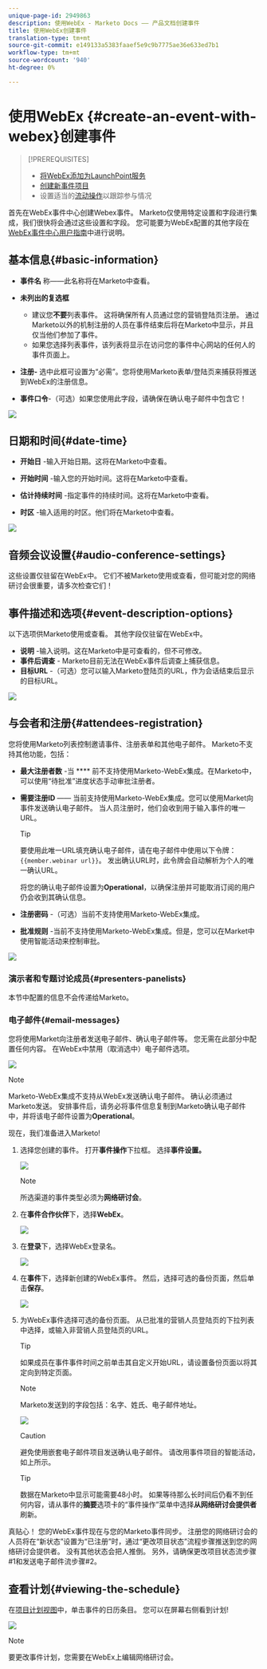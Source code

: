 ```yaml
---
unique-page-id: 2949863
description: 使用WebEx - Marketo Docs —— 产品文档创建事件
title: 使用WebEx创建事件
translation-type: tm+mt
source-git-commit: e149133a5383faaef5e9c9b7775ae36e633ed7b1
workflow-type: tm+mt
source-wordcount: '940'
ht-degree: 0%

---
```



# 使用WebEx {#create-an-event-with-webex}创建事件

>[!PREREQUISITES]
>
>* [将WebEx添加为LaunchPoint服务](/help/marketo/product-docs/administration/additional-integrations/add-webex-as-a-launchpoint-service.md)
>* [创建新事件项目](/help/marketo/product-docs/demand-generation/events/understanding-events/create-a-new-event-program.md)
>* 设置适当的[流动操作](http://docs.marketo.com/display/DOCS/Flow+Actions)以跟踪参与情况


首先在WebEx事件中心创建Webex事件。 Marketo仅使用特定设置和字段进行集成，我们很快将会通过这些设置和字段。 您可能要为WebEx配置的其他字段在[WebEx事件中心用户指南](http://www.cisco.com/c/dam/en/us/td/docs/collaboration/meeting_center/wbs298/wx_ec_host_ug.pdf)中进行说明。

## 基本信息{#basic-information}

* **事件名** 称——此名称将在Marketo中查看。
* **未列出的复选框**

   * 建议您&#x200B;**不要**&#x200B;列表事件。 这将确保所有人员通过您的营销登陆页注册。 通过Marketo以外的机制注册的人员在事件结束后将在Marketo中显示，并且仅当他们参加了事件。
   * 如果您选择列表事件，该列表将显示在访问您的事件中心网站的任何人的事件页面上。

* **注册-** 选中此框可设置为“必需”。您将使用Marketo表单/登陆页来捕获将推送到WebEx的注册信息。
* **事件口令**-（可选）如果您使用此字段，请确保在确认电子邮件中包含它！

![](assets/image2015-5-28-13-3a30-3a55.png)

## 日期和时间{#date-time}

* **开始日** -输入开始日期。这将在Marketo中查看。

* **开始时间** -输入您的开始时间。这将在Marketo中查看。

* **估计持续时间** -指定事件的持续时间。这将在Marketo中查看。

* **时区** -输入适用的时区。他们将在Marketo中查看。

![](assets/image2015-5-28-13-3a37-3a39.png)

## 音频会议设置{#audio-conference-settings}

这些设置仅驻留在WebEx中。 它们不被Marketo使用或查看，但可能对您的网络研讨会很重要，请多次检查它们！

## 事件描述和选项{#event-description-options}

以下选项供Marketo使用或查看。 其他字段仅驻留在WebEx中。

* **说明** -输入说明。这在Marketo中是可查看的，但不可修改。
* **事件后调查** - Marketo目前无法在WebEx事件后调查上捕获信息。
* **目标URL** -（可选）您可以输入Marketo登陆页的URL，作为会话结束后显示的目标URL。

![](assets/image2015-5-28-13-3a48-3a49.png)

## 与会者和注册{#attendees-registration}

您将使用Marketo列表控制邀请事件、注册表单和其他电子邮件。 Marketo不支持其他功能，包括：

* **最大注册者数** -当 **** 前不支持使用Marketo-WebEx集成。在Marketo中，可以使用“待批准”进度状态手动审批注册者。

* **需要注册ID**  —— 当前支持使用Marketo-WebEx集成。您可以使用Market向事件发送确认电子邮件。 当人员注册时，他们会收到用于输入事件的唯一URL。

   >[!TIP]
   >
   >要使用此唯一URL填充确认电子邮件，请在电子邮件中使用以下令牌：`{{member.webinar url}}`。 发出确认URL时，此令牌会自动解析为个人的唯一确认URL。
   >
   >将您的确认电子邮件设置为&#x200B;**Operational**，以确保注册并可能取消订阅的用户仍会收到其确认信息。

* **注册密码** -（可选）当前不支持使用Marketo-WebEx集成。
* **批准规则** -当前不支持使用Marketo-WebEx集成。但是，您可以在Market中使用智能活动来控制审批。

![](assets/image2015-5-28-14-3a4-3a41.png)

### 演示者和专题讨论成员{#presenters-panelists}

本节中配置的信息不会传递给Marketo。

### 电子邮件{#email-messages}

您将使用Market向注册者发送电子邮件、确认电子邮件等。 您无需在此部分中配置任何内容。 在WebEx中禁用（取消选中）电子邮件选项。

![](assets/image2015-5-28-14-3a9-3a14.png)

>[!NOTE]
>
>Marketo-WebEx集成不支持从WebEx发送确认电子邮件。 确认必须通过Marketo发送。 安排事件后，请务必将事件信息复制到Marketo确认电子邮件中，并将该电子邮件设置为&#x200B;**Operational**。

现在，我们准备进入Marketo!

1. 选择您创建的事件。 打开&#x200B;**事件操作**&#x200B;下拉框。 选择&#x200B;**事件设置。**

   ![](assets/image2015-5-14-16-3a7-3a31.png)

   >[!NOTE]
   >
   >所选渠道的事件类型必须为&#x200B;**网络研讨会**。

1. 在&#x200B;**事件合作伙伴**&#x200B;下，选择&#x200B;**WebEx**。

   ![](assets/image2015-1-30-13-3a58-3a2.png)

1. 在&#x200B;**登录**&#x200B;下，选择WebEx登录名。

   ![](assets/image2015-5-18-12-3a2-3a26.png)

1. 在&#x200B;**事件**&#x200B;下，选择新创建的WebEx事件。 然后，选择可选的备份页面，然后单击&#x200B;**保存**。

   ![](assets/image2015-5-14-16-3a15-3a55.png)

1. 为WebEx事件选择可选的备份页面。 从已批准的营销人员登陆页的下拉列表中选择，或输入非营销人员登陆页的URL。

   >[!TIP]
   >
   >如果成员在事件事件时间之前单击其自定义开始URL，请设置备份页面以将其定向到特定页面。

   >[!NOTE]
   >
   >Marketo发送到的字段包括：名字、姓氏、电子邮件地址。

   ![](assets/webex.png)

   >[!CAUTION]
   >
   >避免使用嵌套电子邮件项目发送确认电子邮件。 请改用事件项目的智能活动，如上所示。

   >[!TIP]
   >
   >数据在Marketo中显示可能需要48小时。 如果等待那么长时间后仍看不到任何内容，请从事件的&#x200B;**摘要**&#x200B;选项卡的“事件操作”菜单中选择&#x200B;**从网络研讨会提供者**&#x200B;刷新。

真贴心！ 您的WebEx事件现在与您的Marketo事件同步。  注册您的网络研讨会的人员将在“新状态”设置为“已注册”时，通过“更改项目状态”流程步骤推送到您的网络研讨会提供者。 没有其他状态会把人推倒。 另外，请确保更改项目状态流步骤#1和发送电子邮件流步骤#2。

## 查看计划{#viewing-the-schedule}

在[项目计划视图](http://docs.marketo.com/display/docs/program+schedule+view)中，单击事件的日历条目。 您可以在屏幕右侧看到计划!

![](assets/image2015-5-14-16-3a21-3a41.png)

>[!NOTE]
>
>要更改事件计划，您需要在WebEx上编辑网络研讨会。
